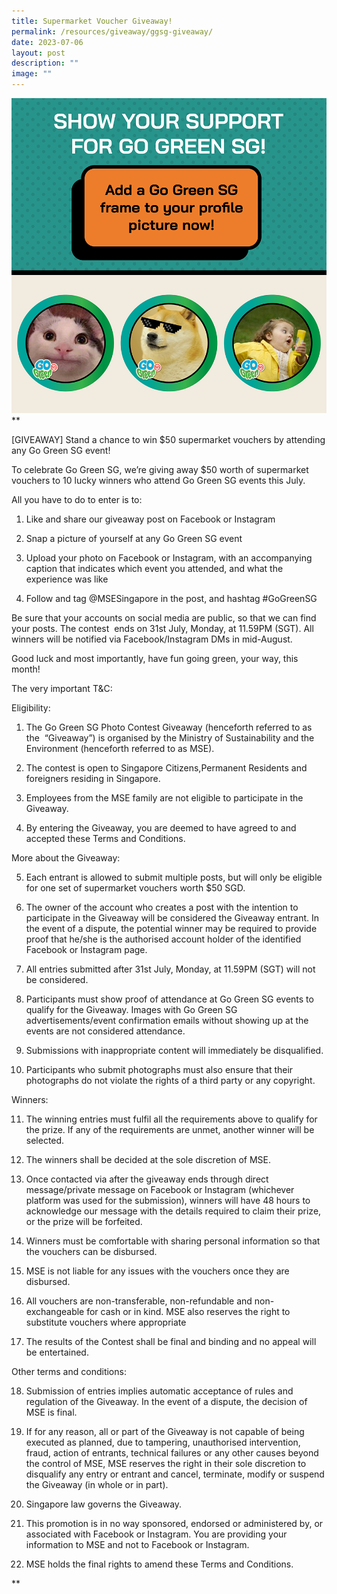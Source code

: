 ```yaml
---
title: Supermarket Voucher Giveaway!
permalink: /resources/giveaway/ggsg-giveaway/
date: 2023-07-06
layout: post
description: ""
image: ""
---
```

![](/images/Blog/social-media-frame.png)
<br>
**

\[GIVEAWAY\] Stand a chance to win $50 supermarket vouchers by attending any Go Green SG event!

  

To celebrate Go Green SG, we’re giving away $50 worth of supermarket vouchers to 10 lucky winners who attend Go Green SG events this July.&nbsp;

  

All you have to do to enter is to:

1.  Like and share our giveaway post on Facebook or Instagram
    
2.  Snap a picture of yourself at any Go Green SG event&nbsp;
    
3.  Upload your photo on Facebook or Instagram, with an accompanying caption that indicates which event you attended, and what the experience was like
    
4.  Follow and tag @MSESingapore in the post, and hashtag #GoGreenSG
    

  

Be sure that your accounts on social media are public, so that we can find your posts. The contest&nbsp; ends on 31st July, Monday, at 11.59PM (SGT). All winners will be notified via Facebook/Instagram DMs in mid-August.&nbsp;&nbsp;

  

Good luck and most importantly, have fun going green, your way, this month!&nbsp;

  
  

The very important T&amp;C:

  

Eligibility:

1.  The Go Green SG Photo Contest Giveaway (henceforth referred to as the&nbsp; “Giveaway”) is organised by the Ministry of Sustainability and the Environment (henceforth referred to as MSE).
    
2.  The contest is open to Singapore Citizens,Permanent Residents and foreigners residing in Singapore.
    
3.  Employees from the MSE family are not eligible to participate in the Giveaway.&nbsp;
    
4.  By entering the Giveaway, you are deemed to have agreed to and accepted these Terms and Conditions.
    

  

More about the Giveaway:

5.  Each entrant is allowed to submit multiple posts, but will only be eligible for one set of supermarket vouchers worth $50 SGD.
    
6.  The owner of the account who creates a post with the intention to participate in the Giveaway will be considered the Giveaway entrant. In the event of a dispute, the potential winner may be required to provide proof that he/she is the authorised account holder of the identified Facebook or Instagram page.
    
7.  All entries submitted after 31st July, Monday, at 11.59PM (SGT) will not be considered.
    
8.  Participants must show proof of attendance at Go Green SG events to qualify for the Giveaway. Images with Go Green SG advertisements/event confirmation emails without showing up at the events are not considered attendance.
    
9.  Submissions with inappropriate content will immediately be disqualified.
    
10.  Participants who submit photographs must also ensure that their photographs do not violate the rights of a third party or any copyright.
    

  

Winners:

11.  The winning entries must fulfil all the requirements above to qualify for the prize. If any of the requirements are unmet, another winner will be selected.
    
12.  The winners shall be decided at the sole discretion of MSE.
    
13.  Once contacted via after the giveaway ends through direct message/private message on Facebook or Instagram (whichever platform was used for the submission), winners will have 48 hours to acknowledge our message with the details required to claim their prize, or the prize will be forfeited.
    
14.  Winners must be comfortable with sharing personal information so that the vouchers can be disbursed.
    
15.  MSE is not liable for any issues with the vouchers once they are disbursed.&nbsp;
    
16.  All vouchers are non-transferable, non-refundable and non-exchangeable for cash or in kind. MSE also reserves the right to substitute vouchers where appropriate
    
17.  The results of the Contest shall be final and binding and no appeal will be entertained.
    

  

Other terms and conditions:

18.  Submission of entries implies automatic acceptance of rules and regulation of the Giveaway. In the event of a dispute, the decision of MSE is final.
    
19.  If for any reason, all or part of the Giveaway is not capable of being executed as planned, due to tampering, unauthorised intervention, fraud, action of entrants, technical failures or any other causes beyond the control of MSE, MSE reserves the right in their sole discretion to disqualify any entry or entrant and cancel, terminate, modify or suspend the Giveaway (in whole or in part).
    
20.  Singapore law governs the Giveaway.
    
21.  This promotion is in no way sponsored, endorsed or administered by, or associated with Facebook or Instagram. You are providing your information to MSE and not to Facebook or Instagram.
    
22.  MSE holds the final rights to amend these Terms and Conditions.
    

**